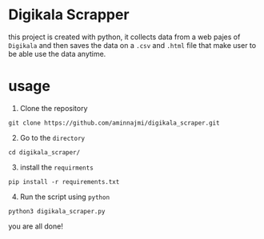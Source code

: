 # Digikala Scrapper
this project is created with python, it collects data from a web pajes of `Digikala` and then saves the data on a  `.csv` and `.html` file that make user to be able use the data anytime. 

# usage 
1. Clone the repository
```
git clone https://github.com/aminnajmi/digikala_scraper.git
```
2. Go to the `directory`
```
cd digikala_scraper/
```
3. install the `requirments`
```
pip install -r requirements.txt
```
4.  Run the script using `python` 
```
python3 digikala_scraper.py
```
you are all done!
